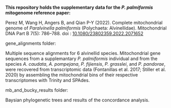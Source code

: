 <b>This repository holds the supplementary data for the <i>P. palmiformis</i> mitogenome reference paper:</b>

Perez M, Wang H, Angers B, and Qian P-Y (2022). Complete mitochondrial genome of <i>Paralvinella palmiformis</i> (Polychaeta: Alvinellidae). Mitochondrial DNA Part B 7(5): 786–788. doi : [10.1080/23802359.2022.2071652](https://doi.org/10.1080/23802359.2022.2071652)

gene_alignments folder:

Multiple sequence alignments for 6 alvinellid species. Mitochondrial gene sequences from a supplemantary <i>P. palmiformis</i> individual and from the species <i>A. caudata</i>, <i>A. pompejana</i>, <i>P. fijiensis</i>, <i>P. grasslei</i>, and <i>P. pandorae</i>, were recovered from transcriptomic data (Fontanillas et al. 2017; Stiller et al. 2020) by assembling the mitochondrial bins of their respective transcriptomes with Trinity and SPAdes.

mb_and_bucky_results folder:

Baysian phylogenetic trees and results of the concordance analysis.
